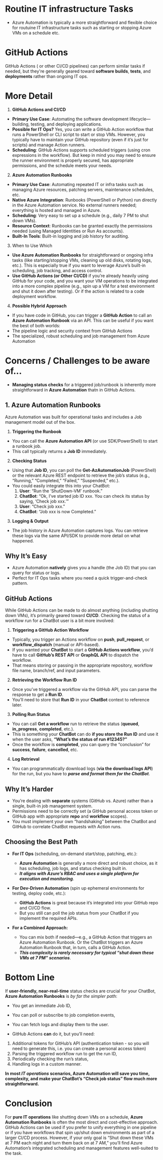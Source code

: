 # Routine IT infrastructure Tasks
- Azure Automation is typically a more straightforward and flexible choice for routuine IT infrastructure tasks such as starting or stopping Azure VMs on a schedule etc.  

# GitHub Actions
GitHub Actions ( or other CI/CD pipelines) can perform similar tasks if needed, but they're generally geared toward **software builds**, **tests**, and **deployments** rather than ongoing IT ops.

# More Detail
1. **GitHub Actions and CI/CD**

- **Primary Use Case**: Automating the software development lifecycle—building, testing, and deploying applications.
- **Possible for IT Ops?** Yes, you can write a GitHub Action workflow that runs a PowerShell or CLI script to start or stop VMs. However, you typically have to maintain your GitHub repository (even if it’s just for scripts) and manage Action runners.
- **Scheduling**: GitHub Actions supports scheduled triggers (using cron expressions in the workflow). But keep in mind you may need to ensure the runner environment is properly secured, has appropriate permissions, and the schedule meets your needs.

2. **Azure Automation Runbooks**

- **Primary Use Case**: Automating repeated IT or infra tasks such as managing Azure resources, patching servers, maintenance schedules, etc.
- **Native Azure Integration**: Runbooks (PowerShell or Python) run directly in the Azure Automation service. No external runners needed; everything is hosted and managed in Azure.
- **Scheduling**: Very easy to set up a schedule (e.g., daily 7 PM to shut down VMs).
- **Resource Context**: Runbooks can be granted exactly the permissions needed (using Managed Identities or Run As accounts).
- **Built-In Tools**: Built-in logging and job history for auditing.

3. When to Use Which

- **Use Azure Automation Runbooks** for straightforward or ongoing infra tasks (like starting/stopping VMs, cleaning up old disks, rotating logs, etc.). This is especially true if you want to leverage Azure’s built-in scheduling, job tracking, and access control.
- **Use GitHub Actions (or Other CI/CD)** if you’re already heavily using GitHub for your code, and you want your VM operations to be integrated into a more complex pipeline (e.g., spin up a VM for a test environment and shut it down after testing). Or if the action is related to a code deployment workflow.

4. **Possible Hybrid Approach**

- If you have code in GitHub, you can trigger a **GitHub Action** to call an **Azure Automation Runbook** via an API. This can be useful if you want the best of both worlds:
 - The pipeline logic and security context from GitHub Actions
 - The specialized, robust scheduling and job management from Azure Automation

# Concerns / Challenges to be aware of...
- **Managing status checks** for a triggered job/runbook is inherently more straightforward in **Azure Automation** thatn in GitHub Actions.

## 1. **Azure Automation Runbooks**
Azure Automation was built for operational tasks and includes a Job management model out of the box.

1. **Triggering the Runbook**

- You can call the **Azure Automation API** (or use SDK/PowerShell) to start a runbook job.
- This call typically returns a **Job ID** immediately.

2. **Checking Status**

- Using that **Job ID**, you can poll the **Get-AzAutomationJob** (PowerShell) or the relevant Azure REST endpoint to retrieve the job’s status (e.g., “Running,” “Completed,” “Failed,” “Suspended,” etc.).
- You could easily integrate this into your ChatBot:
   1. **User**: “Run the ‘ShutDown-VM’ runbook.”
   2. **ChatBot**: “Ok, I’ve started job ID xxx. You can check its status by saying, ‘Check job xxx.’”
   3. **User**: “Check job xxx.”
   4. **ChatBot**: “Job xxx is now Completed.”

3. **Logging & Output**

- The job history in Azure Automation captures logs. You can retrieve these logs via the same API/SDK to provide more detail on what happened.

## Why It’s Easy

- Azure Automation **natively** gives you a handle (the Job ID) that you can query for status or logs.
- Perfect for IT Ops tasks where you need a quick trigger-and-check pattern.

## GitHub Actions
While GitHub Actions can be made to do almost anything (including shutting down VMs), it’s primarily geared toward **CI/CD**. 
Checking the status of a workflow run for a ChatBot user is a bit more involved:

1. **Triggering a GitHub Action Workflow**

- Typically, you trigger an Actions workflow on **push**, **pull_request**, or **workflow_dispatch** (manual or API-based).
- If you wanted your **ChatBot** to start a **GitHub Actions workflow**, you’d have to call **GitHub’s REST API** or **GraphQL API** to dispatch the workflow.
- That means storing or passing in the appropriate repository, workflow file name, branch/ref, and input parameters.

2. **Retrieving the Workflow Run ID**

- Once you’ve triggered a workflow via the GitHub API, you can parse the response to get a **Run ID**.
- You’ll need to store that **Run ID** in your **ChatBot** context to reference later.

3. **Polling Run Status**

- You can call **Get a workflow** run to retrieve the status (**queued**, **in_progress**, **completed**, etc.).
- This is something your **ChatBot** can do **if you store the Run ID** and use it when the user asks, **“What’s the status of run #12345?”**
- Once the workflow is **completed**, you can query the “conclusion” for **success**, **failure**, **cancelled**, etc.

4. **Log Retrieval**

- You can programmatically download logs (**via the download logs API**) for the run, but you have to ***parse and format them for the ChatBot***.

## Why It’s Harder

- You’re dealing with **separate** systems (GitHub vs. Azure) rather than a single, built-in job management system.
- Permissions need to be correctly set (a GitHub personal access token or GitHub app with appropriate **repo** and **workflow** scopes).
- You must implement your own “handshaking” between the ChatBot and GitHub to correlate ChatBot requests with Action runs.

## Choosing the Best Path
- **For IT Ops** (scheduling, on-demand start/stop, patching, etc.):

   - **Azure Automation** is generally a more direct and robust choice, as it has scheduling, job logs, and status checking built in.
   - ***It aligns with Azure’s RBAC and uses a single platform for execution and monitoring***.

- **For Dev-Driven Automation** (spin up ephemeral environments for testing, deploy code, etc.):

  - **GitHub Actions** is great because it’s integrated into your GitHub repo and CI/CD flow.
  - But you still can poll the job status from your ChatBot if you implement the required APIs.

- **For a Combined Approach:**

  - You can mix both if needed—e.g., a GitHub Action that triggers an Azure Automation Runbook. Or the ChatBot triggers an Azure Automation Runbook that, in turn, calls a GitHub Action.
  - ***This complexity is rarely necessary for typical “shut down these VMs at 7 PM” scenarios***.

# Bottom Line
If **user-friendly, near-real-time** status checks are crucial for your ChatBot, **Azure Automation Runbooks** is *by far the simpler path*:

- You get an immediate Job ID,
- You can poll or subscribe to job completion events,
- You can fetch logs and display them to the user.

- GitHub Actions **can** do it, but you’ll need:

1. Additional tokens for GitHub’s API (authentication token - so you will need to generate this, i.e. you can create a personal access token)
2. Parsing the triggered workflow run to get the run ID,
3. Periodically checking the run’s status,
4. Handling logs in a custom manner.

**In most *IT operations* scenarios, Azure Automation will save you time, complexity, and make your ChatBot’s “Check job status” flow much more straightforward.**

# Conclusion
For **pure IT operations** like shutting down VMs on a schedule, **Azure Automation Runbooks** is often the most direct and cost-effective approach. 
GitHub Actions can be used if you prefer to unify everything in one pipeline or if you have workflows that spin up/shut down environments as part of
a larger CI/CD process. However, if your only goal is “Shut down these VMs at 7 PM each night and turn them back on at 7 AM,” you’ll find Azure Automation’s integrated scheduling and management features well-suited to the task.
